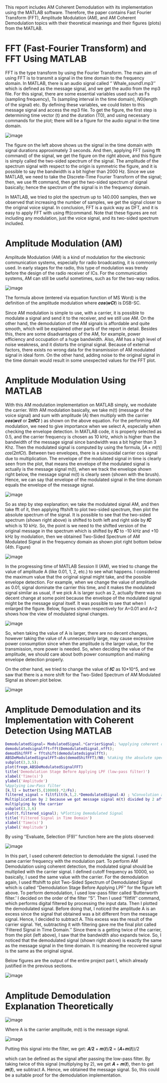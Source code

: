 This report includes AM Coherent Demodulation with its implementation using
the MATLAB software. Therefore, the paper contains Fast Fourier Transform (FFT), Amplitude Modulation (AM), and
AM Coherent Demodulation topics with their theoretical meanings and their figures (plots) from the MATLAB. 

# FFT (Fast-Fourier Transform) and FFT Using MATLAB

FFT is the type transform by using the Fourier Transform. The main aim of using FFT is to transmit a signal in
the time domain to the frequency domain. In MATLAB, there is an audio signal called ‘’ Whale_sound1.mp3’’ which
is defined as the message signal, and we get the audio from the mp3 file. For this signal, there are some essential
variables used such as Fs (sampling frequency), Ts (sampling interval in the time domain), 𝑁0(length of the signal)
etc. By defining these variables, we could listen to this message signal and access the mp3 file. To get the figure, the
first step is determining time vector (t) and the duration (T0), and using necessary commands for the plot; there will
be a figure for the audio signal in the time domain.

![image](https://user-images.githubusercontent.com/54504173/174497551-5c1bade8-4490-4f7d-8fcf-4b49bec384c4.png)


The figure on the left above shows us the signal in the time domain with signal durations approximately 3
seconds. And then, applying FFT (using fft command) of the signal, we get the figure on the right above, and this
figure is simply called the two-sided spectrum of the signal. The amplitude of the spectrum signal with respect to the
origin is symmetric the figure, and it is possible to say the bandwidth is a bit higher than 2000 Hz. Since we use
MATLAB, we need to take the Discrete-Time Fourier Transform of the signal; then, we use fft command, then get the
two-sided spectrum of signal basically; hence the spectrum of the signal is in the frequency domain.

In MATLAB, we tried to plot the spectrum up to 140.000 samples, then we observed that increasing
the number of samples, we get the signal closer to the original voice signal. In conclusion, FFT is a quick way as DFT,
and it is easy to apply FFT with using fft(command. Note that these figures are not including any modulation, just the
voice signal, and its two-sided spectrum included. 

# Amplitude Modulation (AM)

Amplitude Modulation (AM) is a kind of modulation for the electronic communication systems, especially for
radio broadcasting, it is commonly used. In early stages for the radio, this type of modulation was trendy before the
design of the radio receiver of ICs. For the communication systems, AM can still be useful sometimes, such as for the
two-way radios.

![image](https://user-images.githubusercontent.com/54504173/174497680-b686468c-4ba5-47b7-b867-62ffe56bc269.png)

The formula above (entered via equation function of MS Word) is the definition of the amplitude modulation where
𝒄𝒐𝒔(𝒘𝑪𝒕) is DSB-SC. 

Since AM modulation is simple to use, with a carrier, it is possible to modulate a signal and send it to the
receiver, and we still use AM. On the other hand, the demodulation of the AM signals is affordable and quite
smooth, which will be explained other parts of the report in detail. Besides this, there are some disadvantages of the
AM, for example, power efficiency and occupation of a huge bandwidth. Also, AM has a high level of noise weakness,
and it distorts the original signal. Because of external factors, there exists no wrong data for the transmission of AM
modulated signal in ideal form. On the other hand, adding noise to the original signal in the time domain would
result in some unexpected values for the FFT plot. 

# Amplitude Modulation Using MATLAB

With this AM modulation implementation on MATLAB simply, we modulate the carrier. With AM modulation
basically, we take m(t) (message of the voice signal) and sum with amplitude (A) then multiply with the carrier
𝒄𝒐𝒔(𝒘𝒄𝒕 or 𝟐𝝅𝒇𝑪𝒕 ) as shown on the above equation. For the performing AM modulation, we need to give
importance when we select A, especially when checking the envelope detection. In MATLAB code, it is properly
selected as 0.5, and the carrier frequency is chosen as 10 kHz, which is higher than the bandwidth of the message
signal since bandwidth was a bit higher than 3 Khz. Then the modulated signal is computed by using the formula,
[𝐴 + 𝑚(𝑡)] 𝑐𝑜𝑠(2𝜋𝑓𝐶𝑡). Between two envelopes, there is a sinusoidal carrier cos signal due to multiplication. The
envelope of the modulated signal in time is clearly seen from the plot, that means the envelope of the modulated
signal is actually is the message signal m(t), when we track the envelope shown right below, the message signal m(t)
is clearly seen (shown with the brush). Hence, we can say that envelope of the modulated signal in the time domain
equals the envelope of the message signal. 

![image](https://user-images.githubusercontent.com/54504173/174497718-9160ec5d-4785-4404-a544-ba2a91f983d0.png)

So as step by step explanation; we take the modulated signal AM, and then take fft of it, then applying fftshift to plot
two-sided spectrum, then plot the absolute spectrum of the signal. It is possible to see that the two-sided spectrum
(shown right above) is shifted to both left and right side by 𝒇𝑪 which is 10 kHz. So, the point is we need to the shifted
version of the original message in the spectrum which is shifted by 𝒇𝑪 to -10 kHz and +10 kHz by modulation, then
we obtained Two-Sided Spectrum of AM Modulated Signal in the frequency domain as shown plot right bottom
below (4th. Figure)

![image](https://user-images.githubusercontent.com/54504173/174497727-38e57174-f291-4981-a837-41d104504a1f.png)

In the progressing time of MATLAB Session II (AM), we tried to change the value of amplitude A (like 0.01, 1,
2, etc.) to see what happens. I considered the maximum value that the original signal might take, and the possible
envelope detection. For example, when we change the value of amplitude as 0.01, signal dominate the carrier this
time, and it makes the modulated signal similar as usual, if we pick A is larger such as 2, actually there was no decent
change at some point because the envelope of the modulated signal might be the message signal itself. It was
possible to see that when I enlarged the figure. Below, figures shown respectively for A=0.01 and A=2 shows how the
view of modulated signal changes.

![image](https://user-images.githubusercontent.com/54504173/174497735-a6e29d46-4d7c-445a-870f-1e6c3ecba4e1.png)

So, when taking the value of A is larger, there are no decent changes, however taking the value of A unnecessarily
large, may cause excessive power consumption since when the amplitude is the larger value, for the transmission,
more power is needed. So, when deciding the value of the amplitude, we should care about both power
consumption and making envelope detection properly.

On the other hand, we tried to change the value of 𝒇𝑪 as 10*10^5, and we saw that there is a more shift for
the Two-Sided Spectrum of AM Modulated Signal as shown plot below. 

![image](https://user-images.githubusercontent.com/54504173/174497768-89a82658-b863-4060-ad02-0f9b397037b9.png)

# Amplitude Demodulation and its Implementation with Coherent Detection Using MATLAB

```Matlab
DemodulatedSignal= ModulatedSignal.*CarrierSignal; %applying coherent detection
demodulatedsignalfft=fft(DemodulatedSignal,nfft);
demodShifFFT = fftshift(demodulatedsignalfft);
ABSDeModulatedSignalFFT=abs(demodShifFFT)/N0; %taking the absolute spectrum
subplot(3,3,5);
plot(freqm,ABSDeModulatedSignalFFT)
title('Demodulation Stage Before Applying LPF (low-pass filter)')
xlabel('Time(s)')
ylabel('Amplitude')
%Applying Low-Pass filter
[k,l] = butter(5,(10000).*2/Fs);
filtered_signal = filtfilt(k,l,2.*DemodulatedSignal-A) ; %Convolution and
Multiplication by 2 because we got message signal m(t) divided by 2 after
multiplying by the carrier
subplot(3,3,6)
plot(t,filtered_signal); %Plotting Demodulated Signal
title('Filtered Signal in Time Domain')
xlabel('Time(s)')
ylabel('Amplitude')
```

By using ‘’Evaluate, Selection (F9)’’ function here are the plots observed: 

![image](https://user-images.githubusercontent.com/54504173/174497898-8086a13d-197b-4a29-94c1-12d6ac29fc3f.png)


In this part, I used coherent detection to demodulate the signal. I used the same carrier frequency with the
modulation part. To perform AM Demodulation using coherent detection, the modulated signal should be
multiplied with the carrier signal. I defined cutoff frequency as 10000, so basically, I used the same value with the
carrier. For the demodulation again, I used fftshift to plot Two-Sided Spectrum of Demodulated Signal which is called
‘’Demodulation Stage Before Applying LPF’’ for the figure left above. To perform demodulation, I used low-pass
filter called ‘Butterworth filter.’ I decided on the order of the filter ‘’5’’. Then I used ‘’filtfilt’’ command, which
performs digital filtered by processing the input data. Then I plotted the demodulated signal. Before doing that, I
noticed the amplitude A is an excess since the signal that obtained was a bit different from the message signal.
Hence, I decided to subtract A. This excess was the result of the carrier signal. Yet, subtracting it with filtering gave
me the final plot called ’Filtered Signal in Time Domain.’’ Since there is a getting twice of the carrier, from the plot
(left above), I saw that the bandwidth also expands twice. So, I noticed that the demodulated signal (shown right
above) is exactly the same as the message signal in the time domain. It is meaning the recovered signal is the same
as the original signal.

Below figures are the output of the entire project part I, which already justified in the previous sections.

![image](https://user-images.githubusercontent.com/54504173/174497913-89ea5286-7b21-4485-95df-5bc9b0261458.png)

# Amplitude Demodulation Explanation Theoretically

![image](https://user-images.githubusercontent.com/54504173/174497944-8e10556f-4907-4013-9e39-cb408ef44f37.png)

Where A is the carrier amplitude, m(t) is the message signal.

![image](https://user-images.githubusercontent.com/54504173/174497950-ec54fe32-6866-4ad1-8f10-af91e490a4c7.png)


Putting this signal into the filter, we get:
𝑨/𝟐 + 𝒎(𝒕)/𝟐 = (𝑨+𝒎(𝒕))/2

which can be defined as the signal after
passing the low-pass filter. By taking twice of this signal (multiplying by 2), we get 𝑨 + 𝒎(𝒕), then to get 𝒎(𝒕), we
subtract A. Hence, we obtained the message signal. So, this could be a suitable proof for the demodulation
implementation.

